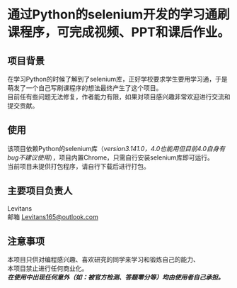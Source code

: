 # 通过Python的selenium开发的学习通刷课程序，可完成视频、PPT和课后作业。
## 项目背景
在学习Python的时候了解到了selenium库，正好学校要求学生要用学习通，于是萌发了一个自己写刷课程序的想法最终产生了这个项目。  
目前任有些问题无法修复，作者能力有限，如果对项目感兴趣非常欢迎进行交流和提交贡献。

## 使用
该项目依赖Python的selenium库（*version3.141.0，4.0也能用但目前4.0自身有bug不建议使用*），项目内置Chrome，只需自行安装selenium库即可运行。  
当前项目未提供打包程序，请自行下载后进行打包。

## 主要项目负责人
 Levitans  
 邮箱 Levitans165@outlook.com
 
## 注意事项
本项目只供对编程感兴趣、喜欢研究的同学来学习和锻炼自己的能力、  
本项目禁止进行任何商业化。  
***在使用中出现任何意外（如：被官方检测、答题零分等）均由使用者自己承担。***
